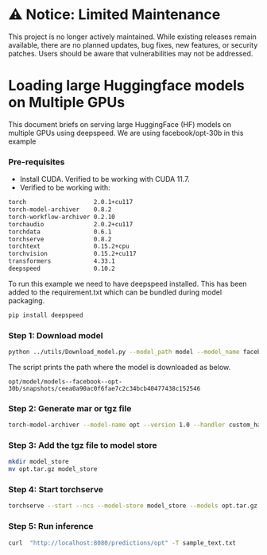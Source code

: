 # ⚠️ Notice: Limited Maintenance

This project is no longer actively maintained. While existing releases remain available, there are no planned updates, bug fixes, new features, or security patches. Users should be aware that vulnerabilities may not be addressed.

# Loading large Huggingface models on Multiple GPUs

This document briefs on serving large HuggingFace (HF) models on multiple GPUs using deepspeed. We are using facebook/opt-30b in this example

### Pre-requisites

- Install CUDA. Verified to be working with CUDA 11.7.
- Verified to be working with:

```bash
torch                   2.0.1+cu117
torch-model-archiver    0.8.2
torch-workflow-archiver 0.2.10
torchaudio              2.0.2+cu117
torchdata               0.6.1
torchserve              0.8.2
torchtext               0.15.2+cpu
torchvision             0.15.2+cu117
transformers            4.33.1
deepspeed               0.10.2
```

To run this example we need to have deepspeed installed. This has been added to the requirement.txt which can be bundled during model packaging.

```bash
pip install deepspeed

```

### Step 1: Download model

```bash
python ../utils/Download_model.py --model_path model --model_name facebook/opt-30b --revision main
```

The script prints the path where the model is downloaded as below.

`opt/model/models--facebook--opt-30b/snapshots/ceea0a90ac0f6fae7c2c34bcb40477438c152546`

### Step 2: Generate mar or tgz file

```bash
torch-model-archiver --model-name opt --version 1.0 --handler custom_handler.py --extra-files ds-config.json -r requirements.txt --config-file opt/model-config.yaml --archive-format tgz
```

### Step 3: Add the tgz file to model store

```bash
mkdir model_store
mv opt.tar.gz model_store
```

### Step 4: Start torchserve

```bash
torchserve --start --ncs --model-store model_store --models opt.tar.gz --disable-token-auth  --enable-model-api
```

### Step 5: Run inference

```bash
curl  "http://localhost:8080/predictions/opt" -T sample_text.txt
```
